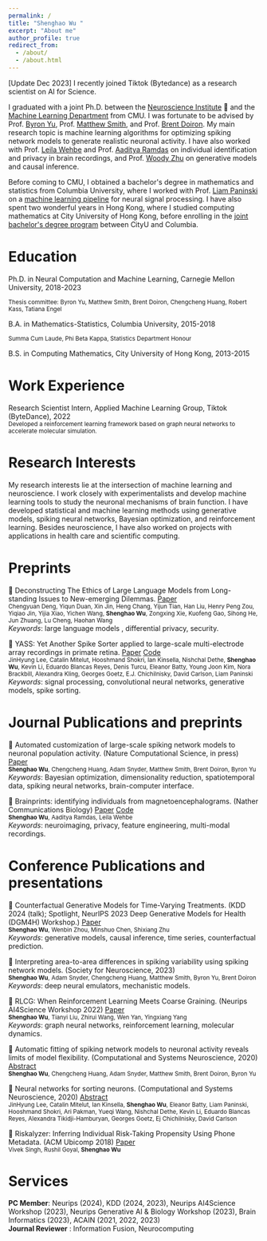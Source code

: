 ```yaml
---
permalink: /
title: "Shenghao Wu "
excerpt: "About me"
author_profile: true
redirect_from:
  - /about/
  - /about.html
---
```

[Update Dec 2023] I recently joined Tiktok (Bytedance) as a research scientist on AI for Science.

I graduated with a joint Ph.D. between the [Neuroscience Institute](https://www.cmu.edu/ni/) 🧠  and the [Machine Learning Department](https://www.ml.cmu.edu/) from CMU. I was fortunate to be advised by Prof. [Byron Yu](https://users.ece.cmu.edu/~byronyu/index.html), Prof. [Matthew Smith](https://smithlab.net/), and Prof. [Brent Doiron](https://brainmath.bsd.uchicago.edu/). My main research topic is machine learning algorithms for optimizing spiking network models to generate realistic neuronal activity. I have also worked with Prof. [Leila Wehbe](https://www.cs.cmu.edu/~lwehbe/publications.html) and Prof. [Aaditya Ramdas](http://www.stat.cmu.edu/~aramdas/) on individual identification and privacy in brain recordings, and Prof. [Woody Zhu](https://sites.google.com/view/woodyzhu/home?authuser=0) on generative models and causal inference. 

Before coming to CMU, I obtained a bachelor's degree in mathematics and statistics from Columbia University, where I worked with Prof. [Liam Paninski](http://www.stat.columbia.edu/~liam/) on a  [machine learning pipeline](https://github.com/paninski-lab/yass)  for neural signal processing. I have also spent two wonderful years in Hong Kong, where I studied computing mathematics at City University of Hong Kong, before enrolling in the  [joint bachelor's degree program](https://cityu-hk.gs.columbia.edu/) between CityU and Columbia.

Education
=======
Ph.D. in Neural Computation and Machine Learning, Carnegie Mellon University, 2018-2023
 
<small>Thesis committee: Byron Yu, Matthew Smith, Brent Doiron, Chengcheng Huang, Robert Kass, Tatiana Engel</small>

B.A. in Mathematics-Statistics, Columbia University, 2015-2018

<small>Summa Cum Laude, Phi Beta Kappa, Statistics Department Honour</small>

B.S. in Computing Mathematics, City University of Hong Kong, 2013-2015  


Work Experience
=======
Research Scientist Intern, Applied Machine Learning Group, Tiktok (ByteDance), 2022  
<small>Developed a reinforcement learning framework based on graph neural networks to accelerate molecular simulation. </small>

Research Interests
=======
My research interests lie at the intersection of machine learning and neuroscience. I work closely with experimentalists and develop machine learning tools to study the neuronal mechanisms of brain function. I have developed statistical and machine learning methods using generative models, spiking neural networks, Bayesian optimization, and reinforcement learning. Besides neuroscience, I have also worked on projects with applications in health care and scientific computing.

Preprints
=======
📄 Deconstructing The Ethics of Large Language Models from Long-standing Issues to New-emerging Dilemmas. [Paper](https://arxiv.org/pdf/2406.05392)    
<small>Chengyuan Deng, Yiqun Duan, Xin Jin, Heng Chang, Yijun Tian, Han Liu, Henry Peng Zou, Yiqiao Jin, Yijia Xiao, Yichen Wang, **Shenghao Wu**, Zongxing Xie, Kuofeng Gao, Sihong He, Jun Zhuang, Lu Cheng, Haohan Wang</small>   
_Keywords_: large language models , differential privacy, security.

📄 YASS: Yet Another Spike Sorter applied to large-scale multi-electrode array recordings in primate retina. [Paper](https://www.biorxiv.org/content/10.1101/2020.03.18.997924v1.full.pdf)  [Code](https://github.com/paninski-lab/yass)  
<small> JinHyung Lee, Catalin Mitelut, Hooshmand Shokri, Ian Kinsella, Nishchal Dethe, **Shenghao Wu**, Kevin Li, Eduardo Blancas Reyes, Denis Turcu, Eleanor Batty, Young Joon Kim, Nora Brackbill, Alexandra Kling, Georges Goetz, E.J. Chichilnisky, David Carlson, Liam Paninski</small>   
_Keywords_: signal processing, convolutional neural networks, generative models, spike sorting.



Journal Publications and preprints
=======

📄 Automated customization of large-scale spiking network models to neuronal population activity. (Nature Computational Science, in press)  [Paper](https://www.biorxiv.org/content/10.1101/2023.09.21.558920v1)  
<small>**Shenghao Wu**, Chengcheng Huang, Adam Snyder, Matthew Smith, Brent Doiron, Byron Yu </small>  
_Keywords_: Bayesian optimization, dimensionality reduction, spatiotemporal data, spiking neural networks, brain-computer interface.
    
    
📄 Brainprints: identifying individuals from magnetoencephalograms. (Nather Communications Biology) [Paper](https://www.nature.com/articles/s42003-022-03727-9)  [Code](https://github.com/brainML/brainprint)  
<small> **Shenghao Wu**, Aaditya Ramdas, Leila Wehbe</small>  
_Keywords_: neuroimaging, privacy, feature engineering, multi-modal recordings.


Conference Publications and presentations
=======

📄 Counterfactual Generative Models for Time-Varying Treatments. (KDD 2024 (talk); Spotlight, NeurIPS 2023 Deep Generative Models for Health (DGM4H) Workshop.) [Paper](https://arxiv.org/abs/2305.15742)  
<small>  **Shenghao Wu**, Wenbin Zhou, Minshuo Chen, Shixiang Zhu </small>  
_Keywords_: generative models, causal inference, time series, counterfactual prediction.

📄 Interpreting area-to-area differences in spiking variability using spiking network models. (Society for Neuroscience, 2023)  
<small> **Shenghao Wu**, Adam Snyder, Chengcheng Huang, Matthew Smith, Byron Yu,  Brent Doiron</small>  
_Keywords_: deep neural emulators, mechanistic models.


📄 RLCG: When Reinforcement Learning Meets Coarse Graining. (Neurips AI4Science Workshop 2022) [Paper](https://openreview.net/pdf?id=XD6BnJO7PW)  
<small> **Shenghao Wu**, Tianyi Liu, Zhirui Wang, Wen Yan, Yingxiang Yang</small>  
_Keywords_: graph neural networks, reinforcement learning, molecular dynamics.

📄 Automatic fitting of spiking network models to neuronal activity reveals limits of model flexibility. (Computational and Systems Neuroscience, 2020) [Abstract](https://static1.squarespace.com/static/6102ca347474c263c40150cd/t/6108704a88f5b866f9ce845f/1627942988778/Cosyne2020_program_book.pdf)  
<small> **Shenghao Wu**, Chengcheng Huang, Adam Snyder, Matthew Smith, Brent Doiron, Byron Yu</small> 

📄 Neural networks for sorting neurons. (Computational and Systems Neuroscience, 2020) [Abstract](https://static1.squarespace.com/static/6102ca347474c263c40150cd/t/6108704a88f5b866f9ce845f/1627942988778/Cosyne2020_program_book.pdf)  
<small>JinHyung Lee, Catalin Mitelut, Ian Kinsella, **Shenghao Wu**, Eleanor Batty, Liam Paninski, Hooshmand Shokri, Ari Pakman, Yueqi Wang, Nishchal Dethe, Kevin Li, Eduardo Blancas Reyes, Alexandra Tikidji-Hamburyan, Georges Goetz, Ej Chichilnisky, David Carlson</small> 

📄 Riskalyzer: Inferring Individual Risk-Taking Propensity Using Phone Metadata.  (ACM Ubicomp 2018) [Paper](https://dl.acm.org/doi/pdf/10.1145/3191766?casa_token=es4j-OdP6bEAAAAA\%3AOn7mTUrFM2UADsbKA_kT4BlR9stK_1aYyhwC9gI401Cq7iaSr6Q7b5c8-if-PW09i6zXClWNrEM)  
<small>Vivek Singh, Rushil Goyal, **Shenghao Wu**</small> 


Services
=======

**PC Member**: Neurips (2024), KDD (2024, 2023), Neurips AI4Science Workshop (2023), Neurips Generative AI & Biology Workshop (2023), Brain Informatics (2023), ACAIN (2021, 2022, 2023)  
**Journal Reviewer** : Information Fusion, Neurocomputing
